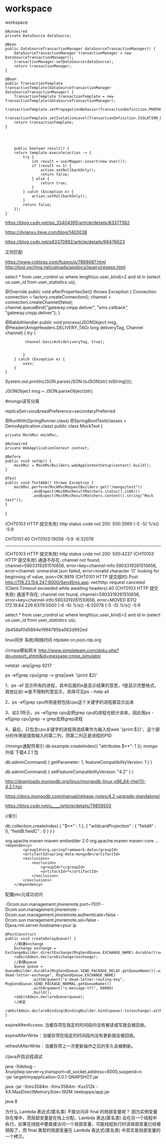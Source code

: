 # workspace
workspace



    @Autowired
    private DataSource dataSource;
    
    @Bean
    public DataSourceTransactionManager dataSourceTransactionManager() {
        DataSourceTransactionManager transactionManager = new DataSourceTransactionManager();
        transactionManager.setDataSource(dataSource);
        return transactionManager;
    }

    @Bean
    public TransactionTemplate transactionTemplate(DataSourceTransactionManager dataSourceTransactionManager) {
        TransactionTemplate transactionTemplate = new TransactionTemplate(dataSourceTransactionManager);
        transactionTemplate.setPropagationBehavior(TransactionDefinition.PROPAGATION_REQUIRED);
        transactionTemplate.setIsolationLevel(TransactionDefinition.ISOLATION_DEFAULT);
        return transactionTemplate;
    }
    
   
    
    
        public boolean result() {
        return template.execute(action -> {
            try {
                int result = userMapper.insert(new User());
                if (result == 1) {
                    action.setRollbackOnly();
                    return false;
                } else {
                    return true;
                }
            } catch (Exception e) {
                action.setRollbackOnly();
            }
            return false;
        });
    }





https://blog.csdn.net/qq_33404395/article/details/83377382

https://dylanxu.iteye.com/blog/1403038

https://blog.csdn.net/a83370892/article/details/66476623


正则匹配


 https://www.cnblogs.com/fozero/p/7868687.html
 http://tool.oschina.net/uploads/apidocs/jquery/regexp.html
 
 

 
 
 select *  from user_control uc where length(uc.user_kind)>2 and id in (select us.user_id from user_statistics us);

  @Override
    public void afterPropertiesSet() throws Exception {
        Connection connection = factory.createConnection();
        channel = connection.createChannel(false);
        channel.queueBind("gateway.cmpp.deliver", "sms.callback", "gateway.cmpp.deliver");
    }
 
 
@RabbitHandler
    public void process(JSONObject msg, @Header(AmqpHeaders.DELIVERY_TAG) long deliveryTag, Channel channel) {
        try {
            
             channel.basicAck(deliveryTag, true);
           
           
            }
        } catch (Exception e) {
            xxxx;
        }
    }










System.out.println(JSON.parse(JSON.toJSON(str).toString()));

JSONObject msg = JSON.parseObject(str);


#mongo读写分离


replicaSet=sioo&readPreference=secondaryPreferred


@RunWith(SpringRunner.class)
@SpringBootTest(classes = DemoApplication.class)
public class MockTest {

    private MockMvc mockMvc;

    @Autowired
    private WebApplicationContext context;

    @Before
    public void setUp() {
        mockMvc = MockMvcBuilders.webAppContextSetup(context).build();
    }

    @Test
    public void TestAAA() throws Exception {
        mockMvc.perform(MockMvcRequestBuilders.get("/mongo/test"))
                .andExpect(MockMvcResultMatchers.status().isOk())
                .andExpect(MockMvcResultMatchers.content().string("Mock test"));
    }
}










(CHT0103 HTTP 提交失败) http status code not 200: 500:3569
(-5 -5) %!s(<nil>) -5:9




CHT0101:40
CHT0103:19056
-5:9
-6:32078
____________
(CHT0103 HTTP 提交失败) http status code not 200: 500:4237
(CHT0103 HTTP 提交失败) 通道不存在, channel not found, channel=5903319261510656, error=key=channel-info:5903319261510656, error=channel: unmarshal json failed, error=invalid character 'O' looking for beginning of value, json=OK:9819
(CHT0101 HTTP 提交超时) Post http://119.23.154.247:8000/SendSms.asp: net/http: request canceled (Client.Timeout exceeded while awaiting headers):40
(CHT0103 HTTP 提交失败) 通道不存在, channel not found, channel=5903319261510656, error=key=channel-info:5903319261510656, error=MOVED 8312 172.19.84.226:6379:5000
(-6 -6) %!s(<nil>) -6:32078
(-5 -5) %!s(<nil>) -5:9





















select *  from user_control uc where length(uc.user_kind)>2 and id in (select us.user_id from user_statistics us);



2b458af0d5864e1994785ba562d992ed


linux同步 系统/网络时间
ntpdate cn.pool.ntp.org



//cmpp模拟网关
http://www.simpleteam.com/doku.php?do=export_xhtml&id=message:cmpp_simulator








netstat -anp|grep 9217








ps -ef|grep cpu|grep -v grep|awk '{print $2}'



1、ps -ef 显示所有的进程，其中后面的e是显示结果的意思，f是显示完整格式，其他比如-w是不限制列宽显示，具体可见ps --help all

2、ps -ef|grep cpu作用是把包括cpu这个关键字的进程都显示出来

3、如2.1所示，ps -ef|grep cpu会把grep cpu的进程也统计进来，因此用ps -ef|grep cpu|grep -v grep去除grep进程

4、最后，只包含cpu关键字的进程筛选结果作为输入给awk '{print $2}'，这个部分的作用是提取输入的第二列，而第二列正是进程的PID


//mongo通配符索引
db.example.createIndex({ "attributes.$**": 1 });
mongo  升级 下载4.2.1 包




db.adminCommand( { getParameter: 1, featureCompatibilityVersion: 1 } )

db.adminCommand( { setFeatureCompatibilityVersion: "4.2" } )


http://downloads.mongodb.org/linux/mongodb-linux-x86_64-rhel70-4.2.1.tgz

https://docs.mongodb.com/manual/release-notes/4.2-upgrade-standalone/


https://blog.csdn.net/u____/article/details/79859503



//索引

db.collection.createIndex(
  { "$**" : 1 },
  { "wildcardProjection" :
    { "fieldA" : 0, "fieldB.fieldC" : 0 }
  }
)






<dependencies>
    <dependency>
      <groupId>org.apache.maven</groupId>
      <artifactId>maven-embedder</artifactId>
      <version>2.0</version>
      <exclusions>
        <exclusion>
          <groupId>org.apache.maven</groupId>
          <artifactId>maven-core</artifactId>
        </exclusion>
      </exclusions>
    </dependency>
    ...
  </dependencies
    
    
    <dependency>
            <groupId>org.springframework.data</groupId>
            <artifactId>spring-data-mongodb</artifactId>
            <exclusions>
                <exclusion>
                    <groupId>*</groupId>
                    <artifactId>*</artifactId>
                </exclusion>
            </exclusions>
        </dependency>
    
    
    
    
  
  
  
配置jmc元成功访问

 -Dcom.sun.management.jmxremote.port=7001
 -Dcom.sun.management.jmxremote 
 -Dcom.sun.management.jmxremote.authenticate=false 
 -Dcom.sun.management.jmxremote.ssl=false -Djava.rmi.server.hostname=your ip





    @PostConstruct
    public void createDelayQueue() {
        //新建exchange
        Exchange exchange = ExchangeBuilder.directExchange(MsgSendQueue.EXCHANGE_NAME).durable(true).build();
        rabbitAdmin.declareExchange(exchange);
        //新建queue
        Queue queue = QueueBuilder.durable(MsgSendQueue.SEND_PACKAGE_DELAY.getQueueName()).withArgument("x-dead-letter-exchange", MsgSendQueue.EXCHANGE_NAME)
                .withArgument("x-dead-letter-routing-key", MsgSendQueue.SEND_PACKAGE_NORMAL.getQueueName())
                .withArgument("x-message-ttl", 60000)
                .build();
        rabbitAdmin.declareQueue(queue);
        //绑定
        rabbitAdmin.declareBinding(BindingBuilder.bind(queue).to(exchange).with(MsgSendQueue.SEND_PACKAGE_DELAY.getQueueName()).noargs());
    }
    
    
    
    
    
expireAfterAccess: 当缓存项在指定的时间段内没有被读或写就会被回收。

expireAfterWrite：当缓存项在指定的时间段内没有更新就会被回收。

refreshAfterWrite：当缓存项上一次更新操作之后的多久会被刷新。

//java开启远程调试

java -Xdebug -Xrunjdwp:server=y,transport=dt_socket,address=8000,suspend=n \
       -jar target/myapplication-0.0.1-SNAPSHOT.jar
       
       
java -jar -Xms3584m -Xmx3584m -Xss512k -XX:MaxDirectMemorySize=192M /webapps/app.jar


java 8 

为什么 Lambda 表达式(匿名类) 不能访问非 final 的局部变量呢？ 因为实例变量存在堆中，而局部变量是在栈上分配，Lambda 表达(匿名类) 会在另一个线程中执行。如果在线程中要直接访问一个局部变量，可能线程执行时该局部变量已经被销毁了，而 final 类型的局部变量在 Lambda 表达式(匿名类) 中其实是局部变量的一个拷贝。


